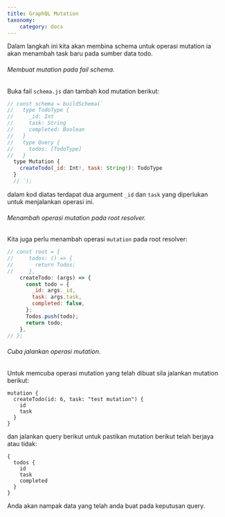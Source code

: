 ```yaml
---
title: GraphQL Mutation
taxonomy:
    category: docs
---
```


Dalam langkah ini kita akan membina schema untuk operasi mutation ia akan menambah task baru pada sumber data todo.

###### Membuat mutation pada fail schema.
Buka fail ```schema.js``` dan tambah kod mutation berikut:

```javascript
// const schema = buildSchema(`
//   type TodoType {
//     _id: Int
//     task: String
//     completed: Boolean
//   }
//   type Query {
//     todos: [TodoType]
//   }
  type Mutation {
    createTodo(_id: Int!, task: String!): TodoType
  }
  // `);
```
dalam kod diatas terdapat dua argument ```_id``` dan ```task``` yang diperlukan untuk menjalankan operasi ini.

###### Menambah operasi mutation pada root resolver.

Kita juga perlu menambah operasi ```mutation``` pada root resolver:
```javascript
// const root = {
//     todos: () => {
//       return Todos;
//     },
    createTodo: (args) => {
      const todo = {
        _id: args._id,
        task: args.task,
        completed: false,
      };
      Todos.push(todo);
      return todo;
    },
// };
```

###### Cuba jalankan operasi mutation.

Untuk memcuba operasi mutation yang telah dibuat sila jalankan mutation berikut:
```
mutation {
  createTodo(id: 6, task: "test mutation") {
    id
    task
  }
}
```

dan jalankan query berikut untuk pastikan mutation berikut telah berjaya atau tidak:
```
{
  todos {
    id
    task
    completed
  }
}
```
Anda akan nampak data yang telah anda buat pada keputusan query.
